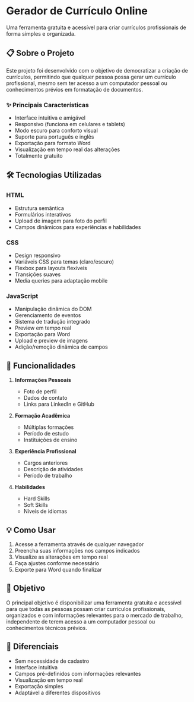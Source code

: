 # Gerador de Currículo Online

Uma ferramenta gratuita e acessível para criar currículos profissionais de forma simples e organizada.

## 📋 Sobre o Projeto

Este projeto foi desenvolvido com o objetivo de democratizar a criação de currículos, permitindo que qualquer pessoa possa gerar um currículo profissional, mesmo sem ter acesso a um computador pessoal ou conhecimentos prévios em formatação de documentos.

### ✨ Principais Características

- Interface intuitiva e amigável
- Responsivo (funciona em celulares e tablets)
- Modo escuro para conforto visual
- Suporte para português e inglês
- Exportação para formato Word
- Visualização em tempo real das alterações
- Totalmente gratuito

## 🛠️ Tecnologias Utilizadas

### HTML
- Estrutura semântica
- Formulários interativos
- Upload de imagem para foto do perfil
- Campos dinâmicos para experiências e habilidades

### CSS
- Design responsivo
- Variáveis CSS para temas (claro/escuro)
- Flexbox para layouts flexíveis
- Transições suaves
- Media queries para adaptação mobile

### JavaScript
- Manipulação dinâmica do DOM
- Gerenciamento de eventos
- Sistema de tradução integrado
- Preview em tempo real
- Exportação para Word
- Upload e preview de imagens
- Adição/remoção dinâmica de campos

## 📱 Funcionalidades

1. **Informações Pessoais**
   - Foto de perfil
   - Dados de contato
   - Links para LinkedIn e GitHub

2. **Formação Acadêmica**
   - Múltiplas formações
   - Período de estudo
   - Instituições de ensino

3. **Experiência Profissional**
   - Cargos anteriores
   - Descrição de atividades
   - Período de trabalho

4. **Habilidades**
   - Hard Skills
   - Soft Skills
   - Níveis de idiomas

## 💡 Como Usar

1. Acesse a ferramenta através de qualquer navegador
2. Preencha suas informações nos campos indicados
3. Visualize as alterações em tempo real
4. Faça ajustes conforme necessário
5. Exporte para Word quando finalizar

## 🎯 Objetivo

O principal objetivo é disponibilizar uma ferramenta gratuita e acessível para que todas as pessoas possam criar currículos profissionais, organizados e com informações relevantes para o mercado de trabalho, independente de terem acesso a um computador pessoal ou conhecimentos técnicos prévios.

## 🌟 Diferenciais

- Sem necessidade de cadastro
- Interface intuitiva
- Campos pré-definidos com informações relevantes
- Visualização em tempo real
- Exportação simples
- Adaptável a diferentes dispositivos